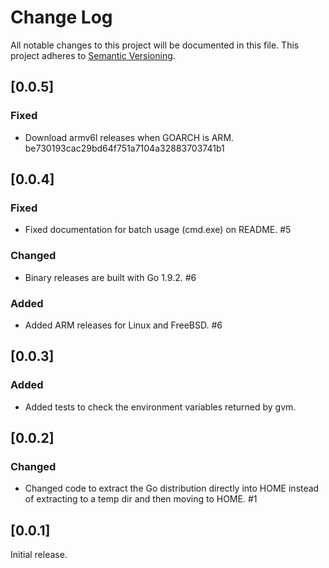 # Change Log
All notable changes to this project will be documented in this file.
This project adheres to [Semantic Versioning](http://semver.org/).

## [0.0.5]

### Fixed

- Download armv6l releases when GOARCH is ARM. be730193cac29bd64f751a7104a32883703741b1

## [0.0.4]

### Fixed

- Fixed documentation for batch usage (cmd.exe) on README. #5

### Changed

- Binary releases are built with Go 1.9.2. #6

### Added

- Added ARM releases for Linux and FreeBSD. #6

## [0.0.3]

### Added

- Added tests to check the environment variables returned by gvm.

## [0.0.2]

### Changed

- Changed code to extract the Go distribution directly into HOME instead
  of extracting to a temp dir and then moving to HOME. #1

## [0.0.1]

Initial release.
